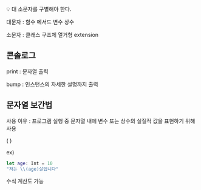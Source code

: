 <aside> 💡 대 소문자를 구별해야 한다.

</aside>

대문자 : 함수 메서드 변수 상수

소문자 : 클래스 구조체 열거형 extension

## 콘솔로그

print : 문자열 출력

bump : 인스턴스의 자세한 설명까지 출력

## 문자열 보간법

사용 이유 : 프로그램 실행 중 문자열 내에 변수 또는 상수의 실질적 값을 표현하기 위해 사용

\( )

ex)

```swift
let age: Int = 10
"저는 \\(age)살입니다"
```

수식 계산도 가능